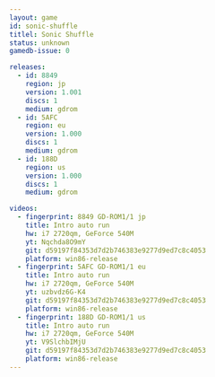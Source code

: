```yaml
---
layout: game
id: sonic-shuffle
titlel: Sonic Shuffle
status: unknown
gamedb-issue: 0

releases:
  - id: 8849
    region: jp
    version: 1.001
    discs: 1
    medium: gdrom
  - id: 5AFC
    region: eu
    version: 1.000
    discs: 1
    medium: gdrom
  - id: 188D
    region: us
    version: 1.000
    discs: 1
    medium: gdrom

videos:
  - fingerprint: 8849 GD-ROM1/1 jp
    title: Intro auto run
    hw: i7 2720qm, GeForce 540M
    yt: Nqchda8O9mY
    git: d59197f84353d7d2b746383e9277d9ed7c8c4053
    platform: win86-release
  - fingerprint: 5AFC GD-ROM1/1 eu
    title: Intro auto run
    hw: i7 2720qm, GeForce 540M
    yt: uzbvdz6G-K4
    git: d59197f84353d7d2b746383e9277d9ed7c8c4053
    platform: win86-release
  - fingerprint: 188D GD-ROM1/1 us
    title: Intro auto run
    hw: i7 2720qm, GeForce 540M
    yt: V9SlchbIMjU
    git: d59197f84353d7d2b746383e9277d9ed7c8c4053
    platform: win86-release
---
```

